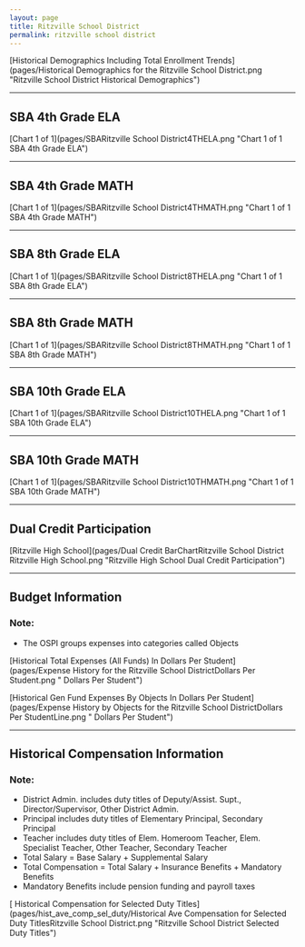 ```yaml
---
layout: page
title: Ritzville School District
permalink: ritzville school district
---
```



[Historical Demographics Including Total Enrollment Trends](pages/Historical Demographics for the Ritzville School District.png "Ritzville School District Historical Demographics")

___

## SBA 4th Grade ELA

[Chart 1 of 1](pages/SBARitzville School District4THELA.png "Chart 1 of 1 SBA 4th Grade ELA")


___

## SBA 4th Grade MATH

[Chart 1 of 1](pages/SBARitzville School District4THMATH.png "Chart 1 of 1 SBA 4th Grade MATH")


___

## SBA 8th Grade ELA

[Chart 1 of 1](pages/SBARitzville School District8THELA.png "Chart 1 of 1 SBA 8th Grade ELA")


___

## SBA 8th Grade MATH

[Chart 1 of 1](pages/SBARitzville School District8THMATH.png "Chart 1 of 1 SBA 8th Grade MATH")


___

## SBA 10th Grade ELA

[Chart 1 of 1](pages/SBARitzville School District10THELA.png "Chart 1 of 1 SBA 10th Grade ELA")


___

## SBA 10th Grade MATH

[Chart 1 of 1](pages/SBARitzville School District10THMATH.png "Chart 1 of 1 SBA 10th Grade MATH")


___

## Dual Credit Participation

[Ritzville High School](pages/Dual Credit BarChartRitzville School District Ritzville High School.png "Ritzville High School Dual Credit Participation")


___

## Budget Information
### Note:
- The OSPI groups expenses into categories called Objects

[Historical Total Expenses (All Funds) In Dollars Per Student](pages/Expense History for the Ritzville School DistrictDollars Per Student.png " Dollars Per Student")

[Historical Gen Fund Expenses By Objects In Dollars Per Student](pages/Expense History by Objects for the Ritzville School DistrictDollars Per StudentLine.png " Dollars Per Student")


___

## Historical Compensation Information
### Note:
- District Admin. includes duty titles of Deputy/Assist. Supt., Director/Supervisor, Other District Admin.
- Principal includes duty titles of Elementary Principal, Secondary Principal
- Teacher includes duty titles of Elem. Homeroom Teacher, Elem. Specialist Teacher, Other Teacher, Secondary Teacher
- Total Salary = Base Salary + Supplemental Salary
- Total Compensation = Total Salary + Insurance Benefits + Mandatory Benefits
- Mandatory Benefits include pension funding and payroll taxes

[ Historical Compensation for Selected Duty Titles](pages/hist_ave_comp_sel_duty/Historical Ave Compensation for Selected Duty TitlesRitzville School District.png "Ritzville School District Selected Duty Titles")

